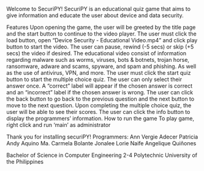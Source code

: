 Welcome to SecuriPY!
SecuriPY is an educational quiz game that aims to give information and educate the user about device and data security.

Features
Upon opening the game, the user will be greeted by the title page and the start button to continue to the video player.
The user must click the load button, open “Device Security - Educational Video.mp4” and click play button to start the video.
The user can pause, rewind (-5 secs) or skip (+5 secs) the video if desired.
The educational video consist of information regarding malware such as worms, viruses, bots & botnets, trojan horse, ransomware, adware and scams, spyware, and spam and phishing. As well as the use of antivirus, VPN, and more.
The user must click the start quiz button to start the multiple choice quiz.
The user can only select their answer once. A “correct” label will appear if the chosen answer is correct and an “incorrect” label if the chosen answer is wrong.
The user can click the back button to go back to the previous question and the next button to move to the next question.
Upon completing the multiple choice quiz, the user will be able to see their scores.
The user can click the info button to display the programmers’ information.
How to run the game
To play game, right click and run ‘main’ as administrator

Thank you for installing securiPY!
Programmers:
Ann Vergie Adecer
Patricia Andy Aquino
Ma. Carmela Bolante
Jonalee Lorie Naife
Angelique Quiñones

Bachelor of Science in Computer Engineering 2-4
Polytechnic University of the Philippines
